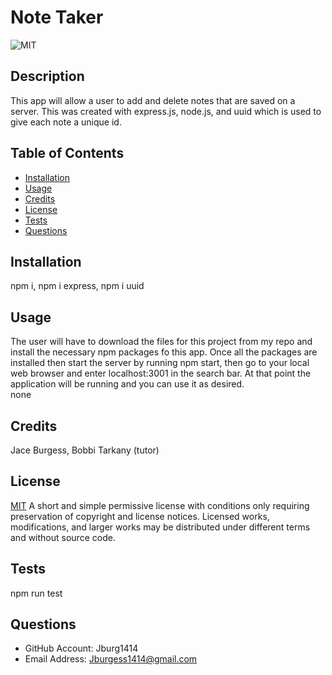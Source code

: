 # Note Taker
![MIT](https://img.shields.io/badge/license-MIT-brightgreen)

## Description
This app will allow a user to add and delete notes that are saved on a server. This was created with express.js, node.js, and uuid which is used to give each note a unique id. 

## Table of Contents

- [Installation](#installation)
- [Usage](#usage)
- [Credits](#credits)
- [License](#license)
- [Tests](#tests)
- [Questions](#questions)

## Installation
npm i, npm i express, npm i uuid

## Usage
The user will have to download the files for this project from my repo and install the necessary npm packages fo this app. Once all the packages are installed then start the server by running npm start, then go to your local web browser and enter localhost:3001 in the search bar. At that point the application will be running and you can use it as desired.  
none

## Credits
Jace Burgess, Bobbi Tarkany (tutor)

## License
[MIT](https://opensource.org/licenses/MIT)
A short and simple permissive license with conditions only requiring preservation of copyright and license notices. Licensed works, modifications, and larger works may be distributed under different terms and without source code.

## Tests
npm run test

## Questions
- GitHub Account: Jburg1414
- Email Address: Jburgess1414@gmail.com
